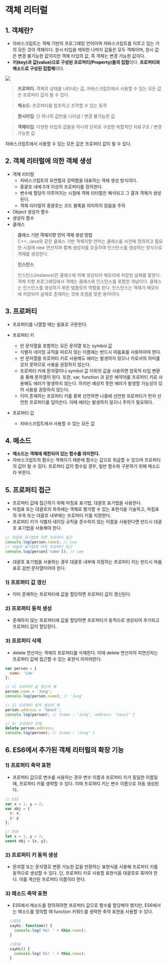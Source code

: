 # 객체 리터럴



## 1. 객체란?

- 자바스크립트는 객체 기반의 프로그래밍 언어이며 자바스크립트를 이루고 있는 거의 모든 것이 객체이다. 원시 타입을 제외한 나머지 값들은 모두 객체이며, 원시 값은 변경 불가능한 값이지만 객체 타입의 값, 즉 객체는 변경 가능한 값이다.
- **키(key)과 값(value)으로 구성된 프로퍼티(Property)들의 집합**이다. **프로퍼티와 메소드로 구성된 집합체**이다.

![](https://poiemaweb.com/assets/fs-images/9-1.png)

>**프로퍼티**: 객체의 상태를 나타내는 값, 자바스크립트에서 사용할 수 있는 모든 값은 프로퍼티 값이 될 수 있다.  

>**메소드**: 프로퍼티를 참조하고 조작할 수 있는 동작

>**원시타입**: 단 하나의 값만을 나타냄 / 변경 불가능한 값

>**객체타입**: 다양한 타입의 값들을 하나의 단위로 구성한 복합적인 자료구조 / 변경 가능한 값

자바스크립트에서 사용할 수 있는 모든 값은 프로퍼티 값이 될 수 있다. 



## 2. 객체 리터럴에 의한 객체 생성
- 객체 리터럴
  - 자바스크립트의 유연함과 강력함을 대표하는 객체 생성 방식이다.
  - 중괄호 내에 0개 이상의 프로퍼티를 정의한다. 
  - 변수에 할당이 이루어지는 시점에 객체 리터럴은 해석되고 그 결과 객체가 생성된다.
  - 객체 리터럴의 중괄호는 코드 블록을 의미하지 않음을 주의
- Object 생성자 함수
- 생성자 함수
- 클래스

> **클래스 기반 객체지향 언어 객체 생성 방법**  
C++, Java와 같은 클래스 기반 객체지향 언어는 클래스를 사전에 정의하고 필요한 시점에 new 연산자와 함께 생성자를 호출하여 인스턴스를 생성하는 방식으로 객체를 생성한다.



> **인스턴스**
>
> 인스턴스(instance)란 클래스에 의해 생성되어 메모리에 저장된 실체를 말한다. 객체 지향 프로그래밍에서 객체는 클래스와 인스턴스를 포함한 개념이다. 클래스는 인스턴스를 생성하기 위한 템플릿의 역할을 한다. 인스턴스는 객체가 메모리에 저장되어 실제로 존재하는 것에 초점을 맞춘 용어이다. 



## 3. 프로퍼티

- 프로퍼티를 나열할 때는 쉼표로 구분한다.

- 프로퍼티 키

  - 빈 문자열을 포함하는 모든 문자열 또는 symbol 값
  - 식별자 네이밍 규칙을 따르지 않는 이름에는 반드시 따옴표를 사용하야여 한다.
  - 빈 문자열을 프로퍼티 키로 사용해도 에러는 발생하지 않으나 키로서의 의미를 갖지 못하므로 사용을 권장하지 않는다.
  - 프로퍼티 키에 문자열이나 symbol 값 이외의 값을 사용하면 암묵적 타입 변환을 통해 문자열이 된다. 또한, var, function 과 같은 예약어를 프로퍼티 키로 사용해도 에러가 발생하지 않는다. 하지만 예상치 못한 에러가 발생할 가능성이 있어 사용을 권장하지 않는다.
  - 이미 존재하는 프로퍼티 키를 중복 선언하면 나중에 선언한 프로퍼티가 먼저 선언한 프로퍼티를 덮어쓴다. 이때 에러는 발생하지 않으니 주의가 필요하다.

- 프로퍼티 값

  - 자바스크립트에서 사용할 수 있는 모든 값

  

## 4. 메소드
- **메소드는 객체에 제한되어 있는 함수를 의미한다.**
- 자바스크립트의 함수는 객체이기 때문에 함수는 값으로 취급할 수 있으며 프로퍼티의 값이 될 수 있다. 프로퍼티 값이 함수일 경우, 일반 함수와 구분하기 위해 메소드라 부른다. 



## 5. 프로퍼티 접근
- 프로퍼티 값에 접근하기 위해 마침표 표기법, 대괄호 표기법을 사용한다.
- 마침표 또는 대괄호의 좌측에는 객체로 평가할 수 있는 표현식을 기술하고, 마침표의 우측 또는 대괄호 내부에는 프로퍼티 키를 지정한다.
- 프로퍼티 키가 식별자 네이밍 규칙을 준수하지 않는 이름을 사용한다면 반드시 대괄호 표기법을 사용해야 한다.
```javascript
// 마침표 표기법에 의한 프로퍼티 접근
console.log(person.name); // Lee
// 대괄호 표기법에 의한 프로퍼티 접근
console.log(person['name']); // Lee
```
- 대괄호 표기법을 사용하는 경우 대괄호 내부에 지정하는 프로퍼티 키는 반드시 따옴표로 감싼 문자열이어야 한다.



### 1) 프로퍼티 값 갱신  
  - 이미 존재하는 프로퍼티에 값을 할당하면 프로퍼티 값이 갱신된다.



### 2) 프로퍼티 동적 생성  
  - 존재하지 않는 프로퍼티에 값을 할당하면 프로퍼티가 동적으로 생성되어 추가되고 프로퍼티 값이 할당된다.



### 3) 프로퍼티 삭제
  - delete 연산자는 객체의 프로퍼티를 삭제한다. 이때 delete 연산자의 피연산자는 프로퍼티 값에 접근할 수 있는 표현식 이어야한다.



```javascript
var person = {
  name: 'Lee'
};

// 1) 프로퍼티 값 갱신의 예
person.name = 'Jung';
console.log(person.name); // 'Jung'

// 2) 프로퍼티 동적 생성의 예
person.address = 'Seoul';
console.log(person); // {name : "Jung", address: "Seoul" }

// 3) 프로퍼티 삭제
delete person.address;
console.log(person); // {name : "Jung" }
```



## 6. ES6에서 추가된 객체 리터럴의 확장 기능

### 1) 프로퍼티 축약 표현
- 프로퍼티 값으로 변수를 사용하는 경우 변수 이름과 프로퍼티 키가 동일한 이름일 때, 프로퍼티 키를 생략할 수 있다. 이때 프로퍼티 키는 변수 이름으로 자동 생성된다.

```javascript
// ES5
var x = 1, y = 2;
var obj = {
  x: x,
  y: y
};

// ES6
let x = 1, y = 2;
const obj = {x, y};
```



### 2) 프로퍼티 키 동적 생성

- 문자열 또는 문자열로 변환 가능한 값을 반환하는 표현식을 사용해 프로퍼티 키를 동적으로 생성할 수 있다. 단, 프로퍼티 키로 사용할 표현식을 대괄호로 묶어야 한다. 이를 계산된 프로퍼티 이름이라 한다.



### 3) 메소드 축약 표현

- ES5에서 메소드를 정의하려면 프로퍼티 값으로 함수를 할당해야 했지만, ES6에서는 메소드를 정의할 때 function 키워드를 생략한 축약 표현을 사용할 수 있다.

```javascript
  //ES5
  sayHi: function() {
    console.log('Hi! ' + this.name);
  }  

  //ES6
  sayHi() {
    console.log('Hi! ' + this.name);
  }
```
